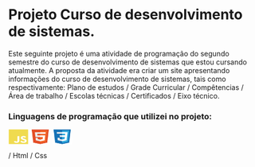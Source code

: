 # Projeto Curso de desenvolvimento de sistemas.
Este seguinte projeto é uma atividade de programação do segundo semestre do curso de desenvolvimento de sistemas que estou cursando atualmente. A proposta da atividade era criar um site apresentando informações do curso de desenvolvimento de sistemas, tais como respectivamente: Plano de estudos / Grade Curricular / Compêtencias / Área de trabalho / Escolas técnicas / Certificados / Eixo técnico.  

### Linguagens de programação que utilizei no projeto:
<img align="center" alt="Js" height="30" width="40" src="https://raw.githubusercontent.com/devicons/devicon/master/icons/javascript/javascript-plain.svg"> <img align="center" alt="HTML" height="30" width="40" src="https://raw.githubusercontent.com/devicons/devicon/master/icons/html5/html5-original.svg">
<img align="center" alt="CSS" height="30" width="40" src="https://raw.githubusercontent.com/devicons/devicon/master/icons/css3/css3-original.svg">

/ Html / Css
